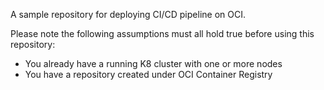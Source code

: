 A sample repository for deploying CI/CD pipeline on OCI.

Please note the following assumptions must all hold true before using this repository:
- You already have a running K8 cluster with one or more nodes
- You have a repository created under OCI Container Registry